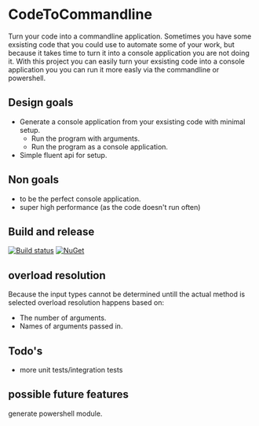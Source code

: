 # CodeToCommandline
Turn your code into a commandline application. Sometimes you have some exsisting code that you could use to automate some of your work, but because it takes time to turn it into a console application you are not doing it. With this project you can easily turn your exsisting code into a console application you you can run it more easly via the commandline or powershell.

## Design goals
- Generate a console application from your exsisting code with minimal setup.
  - Run the program with arguments.
  - Run the program as a console application.
- Simple fluent api for setup.

## Non goals
- to be the perfect console application.
- super high performance (as the code doesn't run often)

## Build and release

[![Build status](https://ci.appveyor.com/api/projects/status/spne62t6gcnolu4p?svg=true)](https://ci.appveyor.com/project/Patrickkk/codetocommandline)
[![NuGet](https://img.shields.io/nuget/v/PTRK.CodeToCommandLine.svg)]()


## overload resolution
Because the input types cannot be determined untill the actual method is selected overload resolution happens based on:
- The number of arguments.
- Names of arguments passed in.

## Todo's
- more unit tests/integration tests

## possible future features
generate powershell module.